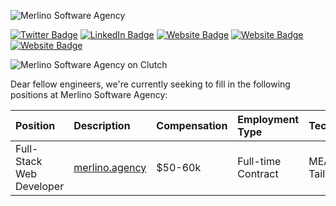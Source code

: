 ![Merlino Software Agency](https://merlino.agency/images/merlino-logo.svg "Merlino Software Agency")

[![Twitter Badge](https://img.shields.io/badge/-@merlinoagency-1ca0f1?style=flat-square&labelColor=1ca0f1&logo=twitter&logoColor=white&link=https://twitter.com/merlinoagency)](https://twitter.com/merlinoagency) [![LinkedIn Badge](https://img.shields.io/badge/-Merlino%20Software%20Agency-blue?style=flat-square&logo=Linkedin&logoColor=white&link=https://www.linkedin.com/company/merlino-agency/)](https://www.linkedin.com/company/merlino-agency/) [![Website Badge](https://img.shields.io/badge/-merlino.agency-B00D23?style=flat-square&logo=website&logoColor=white&link=https://merlino.agency/)](https://merlino.agency/) [![Website Badge](https://img.shields.io/badge/-OneFood-009678?style=flat-square&logo=website&logoColor=white&link=https://1-food.com/)](https://1-food.com/) [![Website Badge](https://img.shields.io/badge/-Isla-ed3515?style=flat-square&logo=website&logoColor=white&link=https://getisla.com/)](https://getisla.com/)

![Merlino Software Agency on Clutch](https://merlino.agency/images/clutch-ranking.png "Merlino Software Agency on Clutch")

Dear fellow engineers, we're currently seeking to fill in the following positions at Merlino Software Agency: 

| Position   |      Description | Compensation      |  Employment Type |  Technologies | Project Category
|:----------|:-------------|:------|:------|:------|:------|
| Full-Stack Web Developer |  [merlino.agency](https://merlino.agency/careers/full-stack-web-developer) | $50-60k | Full-time Contract | MEAN stack, TailwindCSS | Complex HR Software
